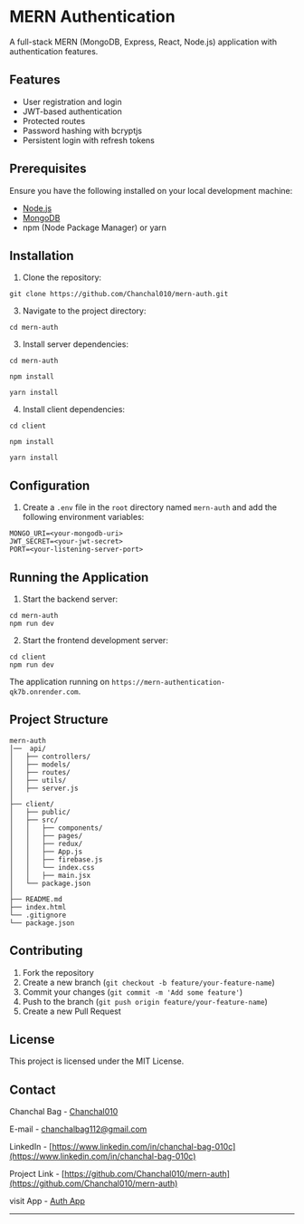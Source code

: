 
# MERN Authentication

A full-stack MERN (MongoDB, Express, React, Node.js) application with authentication features.

## Features

- User registration and login
- JWT-based authentication
- Protected routes
- Password hashing with bcryptjs
- Persistent login with refresh tokens

## Prerequisites

Ensure you have the following installed on your local development machine:

- [Node.js](https://nodejs.org/)
- [MongoDB](https://www.mongodb.com/)
- npm (Node Package Manager) or yarn

## Installation

1. Clone the repository:
```
git clone https://github.com/Chanchal010/mern-auth.git
```
3. Navigate to the project directory:
```
cd mern-auth
```
3. Install server dependencies:
```
cd mern-auth
```
```
npm install
```
```
yarn install
```
4. Install client dependencies:
```
cd client
```
```
npm install
```
```
yarn install
```
## Configuration

1. Create a `.env` file in the `root` directory named `mern-auth` and add the following environment variables:

```env
MONGO_URI=<your-mongodb-uri>
JWT_SECRET=<your-jwt-secret>
PORT=<your-listening-server-port>
```

## Running the Application

1. Start the backend server:

```
cd mern-auth
npm run dev
```

2. Start the frontend development server:

```
cd client
npm run dev
```

The application running on `https://mern-authentication-qk7b.onrender.com`.

## Project Structure

```
mern-auth
│──  api/
│   ├── controllers/
│   ├── models/
│   ├── routes/
│   ├── utils/
│   ├── server.js
│
├── client/
│   ├── public/
│   ├── src/
│   │   ├── components/
│   │   ├── pages/
│   │   ├── redux/
│   │   ├── App.js
│   │   ├── firebase.js
│   │   └── index.css
│   │   ├── main.jsx
│   └── package.json
│
├── README.md
├── index.html
└── .gitignore
└── package.json
```

## Contributing

1. Fork the repository
2. Create a new branch (`git checkout -b feature/your-feature-name`)
3. Commit your changes (`git commit -m 'Add some feature'`)
4. Push to the branch (`git push origin feature/your-feature-name`)
5. Create a new Pull Request

## License

This project is licensed under the MIT License.

## Contact
Chanchal Bag - [Chanchal010](https://github.com/Chanchal010)

E-mail - [chanchalbag112@gmail.com](chanchalbag112@gmail.com)

LinkedIn - [https://www.linkedin.com/in/chanchal-bag-010c](https://www.linkedin.com/in/chanchal-bag-010c)

Project Link - [https://github.com/Chanchal010/mern-auth](https://github.com/Chanchal010/mern-auth)

visit App - [Auth App](https://mern-authentication-qk7b.onrender.com)

---
